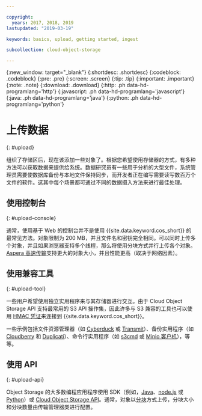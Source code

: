 ```yaml
---

copyright:
  years: 2017, 2018, 2019
lastupdated: "2019-03-19"

keywords: basics, upload, getting started, ingest

subcollection: cloud-object-storage

---
```

{:new_window: target="_blank"}
{:shortdesc: .shortdesc}
{:codeblock: .codeblock}
{:pre: .pre}
{:screen: .screen}
{:tip: .tip}
{:important: .important}
{:note: .note}
{:download: .download} 
{:http: .ph data-hd-programlang='http'} 
{:javascript: .ph data-hd-programlang='javascript'} 
{:java: .ph data-hd-programlang='java'} 
{:python: .ph data-hd-programlang='python'}

# 上传数据
{: #upload}

组织了存储区后，现在该添加一些对象了。根据您希望使用存储器的方式，有多种方法可以获取数据来提供给系统。数据研究员有一些用于分析的大型文件，系统管理员需要使数据库备份与本地文件保持同步，而开发者正在编写需要读写数百万个文件的软件。这其中每个场景都可通过不同的数据摄入方法来进行最佳处理。

## 使用控制台
{: #upload-console}

通常，使用基于 Web 的控制台并不是使用 {{site.data.keyword.cos_short}} 的最常见方法。对象限制为 200 MB，并且文件名和密钥完全相同。可以同时上传多个对象，并且如果浏览器支持多个线程，那么将使用分块方式并行上传各个对象。[Aspera 高速传输](/docs/services/cloud-object-storage/basics?topic=cloud-object-storage-aspera)支持更大的对象大小，并且性能更高（取决于网络因素）。

## 使用兼容工具
{: #upload-tool}

一些用户希望使用独立实用程序来与其存储器进行交互。由于 Cloud Object Storage API 支持最常用的 S3 API 操作集，因此许多与 S3 兼容的工具也可以使用 [HMAC 凭证](/docs/services/cloud-object-storage/hmac?topic=cloud-object-storage-hmac)来连接到 {{site.data.keyword.cos_short}}。

一些示例包括文件资源管理器（如 [Cyberduck](https://cyberduck.io/) 或 [Transmit](https://panic.com/transmit/)）、备份实用程序（如 [Cloudberry](https://www.cloudberrylab.com/) 和 [Duplicati](https://www.duplicati.com/)）、命令行实用程序（如 [s3cmd](https://github.com/s3tools/s3cmd) 或 [Minio 客户机](https://github.com/minio/mc)），等等。

## 使用 API
{: #upload-api}

Object Storage 的大多数编程应用程序使用 SDK（例如，[Java](/docs/services/cloud-object-storage/libraries?topic=cloud-object-storage-java)、[node.js](/docs/services/cloud-object-storage/libraries?topic=cloud-object-storage-node) 或 [Python](/docs/services/cloud-object-storage/libraries?topic=cloud-object-storage-python)）或 [Cloud Object Storage API](/docs/services/cloud-object-storage/api-reference?topic=cloud-object-storage-compatibility-api)。通常，对象以[分块](/docs/services/cloud-object-storage/basics?topic=cloud-object-storage-large-objects)方式上传，分块大小和分块数量由传输管理器类进行配置。
